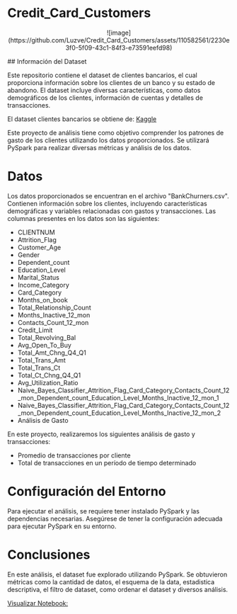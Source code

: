 # Credit_Card_Customers
<p align="center">
![image](https://github.com/Luzve/Credit_Card_Customers/assets/110582561/2230e3f0-5f09-43c1-84f3-e73591eefd98)
</p>
## Información del Dataset

Este repositorio contiene el dataset de clientes bancarios, el cual proporciona 
información sobre los clientes de un banco y su estado de abandono. 
El dataset incluye diversas características, como datos demográficos de los clientes, 
información de cuentas y detalles de transacciones.

El dataset clientes bancarios se obtiene de:
[Kaggle](https://www.kaggle.com/sakshigoyal7/credit-card-customers) 

Este proyecto de análisis tiene como objetivo comprender los patrones de gasto de los clientes
utilizando los datos proporcionados. Se utilizará PySpark para realizar diversas métricas y análisis de los datos.

# Datos
Los datos proporcionados se encuentran en el archivo "BankChurners.csv". Contienen información sobre los clientes,
incluyendo características demográficas y variables relacionadas con gastos y transacciones. 
Las columnas presentes en los datos son las siguientes:

- CLIENTNUM
- Attrition_Flag
- Customer_Age
- Gender
- Dependent_count
- Education_Level
- Marital_Status
- Income_Category
- Card_Category
- Months_on_book
- Total_Relationship_Count
- Months_Inactive_12_mon
- Contacts_Count_12_mon
- Credit_Limit
- Total_Revolving_Bal
- Avg_Open_To_Buy
- Total_Amt_Chng_Q4_Q1
- Total_Trans_Amt
- Total_Trans_Ct
- Total_Ct_Chng_Q4_Q1
- Avg_Utilization_Ratio
- Naive_Bayes_Classifier_Attrition_Flag_Card_Category_Contacts_Count_12_mon_Dependent_count_Education_Level_Months_Inactive_12_mon_1
- Naive_Bayes_Classifier_Attrition_Flag_Card_Category_Contacts_Count_12_mon_Dependent_count_Education_Level_Months_Inactive_12_mon_2
- Análisis de Gasto

En este proyecto, realizaremos los siguientes análisis de gasto y transacciones:

- Promedio de transacciones por cliente
- Total de transacciones en un período de tiempo determinado

# Configuración del Entorno

Para ejecutar el análisis, se requiere tener instalado PySpark y las dependencias necesarias. 
Asegúrese de tener la configuración adecuada para ejecutar PySpark en su entorno.


# Conclusiones

En este análisis, el dataset fue explorado utilizando PySpark. Se obtuvieron métricas como la cantidad de datos, el esquema de
la data, estadistica descriptiva, el filtro de dataset, como ordenar el dataset y diversos análisis.

[Visualizar Notebook:](https://github.com/Luzve/Credit_Card_Customers/blob/main/Credit__Card_Customers.ipynb)



